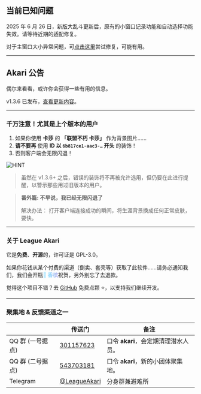 ## 当前已知问题

2025 年 6 月 26 日，新版大乱斗更新后，原有的小窗口记录功能和自动选择功能失效。请等待近期的适配修复。

对于主窗口大小异常问题，可[点击这里](akari://renderer-link/evaluate?target=main-window&code=%28%28%29%20%3D%3E%20%7B%0A%20%20const%20w%20%3D%20akariManager.getInstance%28%27window-manager-renderer%27%29.mainWindow%3B%0A%20%20w%3F.unmaximize%28%29%3B%0A%20%20w%3F.setSize%281200%2C%20720%29%3B%0A%7D%29%28%29)尝试修复，可能有用。

---

## Akari 公告

偶尔来看看，或许你会获得一些有用的信息。

v1.3.6 已发布，[查看更新内容](akari://renderer-link/overlays/release-modal)。

---

### 千万注意！尤其是上个版本的用户

1. 如果你使用 **卡莎** 的 **「联盟不朽 卡莎」** 作为背景图片……
2. **请不要再** 使用 **ID 以 `6b817ce1-aac3-…` 开头** 的装饰！
3. 否则客户端会无限闪退！

![HINT](https://cdn.jsdelivr.net/gh/LeagueAkari/LeagueAkari-Config@main/assets/20250614/cbffa9c7-0a4f-4c76-915b-9e2388f557bb.png)

> 虽然在 v1.3.6+ 之后，错误的装饰将不再被允许选用，但仍要在此进行提醒，以警示那些用过旧版本的用户。

> **番外篇: 不早说，我已经无限闪退了**
>
> 解决办法： 打开客户端连接成功的瞬间，将生涯背景换成任何正常皮肤，要快。

---

### **关于 League Akari**

它是**免费**、**开源**的，许可证是 GPL-3.0。

如果你花钱从某个付费的渠道（倒卖、套壳等）获取了此软件……请务必通知我们，我们会开瓶<span class="flow-gradient-text-9e2b3c0b">🥂 香槟</span>祝贺，另外别忘了去退款。

觉得这个项目不错？去 [GitHub](https://github.com/LeagueAkari/LeagueAkari) 免费点颗 ⭐，以支持我们继续开发。

---

### 聚集地 & 反馈渠道之一

|                  | 传送门                                      | 备注                                 |
| ---------------- | ------------------------------------------- | ------------------------------------ |
| QQ 群 (一号据点) | [301157623](https://qm.qq.com/q/F1Xv85etlm) | 口令 **akari**，会定期清理潜水人员。 |
| QQ 群 (二号据点) | [543703181](https://qm.qq.com/q/5JkfSEENLa) | 口令 **akari**，新的小团体聚集地。   |
| Telegram         | [@LeagueAkari](https://t.me/leagueakari)    | 分身群兼避难所                       |

<style>
  .flow-gradient-text-9e2b3c0b {
    background-image: linear-gradient(
      90deg,
      #91dcff 0%,
      #91dcff 10%,
      #ff59cb 55%,
      #ffc1eb 100%
    );
    background-size: 400% 100%;
    -webkit-background-clip: text;
    -webkit-text-fill-color: transparent;
    background-clip: text;
    color: transparent;
    animation: gradientMove-9e2b3c0b 8s ease-in-out infinite;
    font-weight: bold;
  }
  @keyframes gradientMove-9e2b3c0b {
    0% {
      background-position: 0% 0;
    }
    50% {
      background-position: 100% 0;
    }
    100% {
      background-position: 0% 0;
    }
  }
</style>
